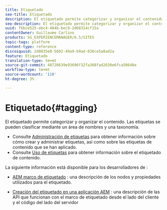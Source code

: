 ```yaml
---
title: Etiquetado
seo-title: Etiquetado
description: El etiquetado permite categorizar y organizar el contenido
seo-description: El etiquetado permite categorizar y organizar el contenido
uuid: fbbce525-ebc4-484b-bec9-2d68314cf15a
contentOwner: Guillaume Carlino
products: SG_EXPERIENCEMANAGER/6.5/SITES
topic-tags: platform
content-type: reference
discoiquuid: 2d0835e0-5602-49a9-b9ad-636ce5a8ad2a
feature: Etiquetado
translation-type: tm+mt
source-git-commit: 48726639e93696f32fa368fad2630e6fca50640e
workflow-type: tm+mt
source-wordcount: '110'
ht-degree: 3%

---
```



# Etiquetado{#tagging}

El etiquetado permite categorizar y organizar el contenido. Las etiquetas se pueden clasificar mediante un área de nombres y una taxonomía.

* Consulte [Administración de etiquetas](/help/sites-administering/tags.md) para obtener información sobre cómo crear y administrar etiquetas, así como sobre las etiquetas de contenido que se han aplicado.
* Consulte [Uso de etiquetas](/help/sites-authoring/tags.md) para obtener información sobre el etiquetado de contenido.

La siguiente información está disponible para los desarrolladores de :

* [AEM marco de etiquetado](/help/sites-developing/framework.md) : una descripción de los nodos y propiedades utilizados para el etiquetado.

* [Creación del etiquetado en una aplicación AEM](/help/sites-developing/building.md) : una descripción de las API que funcionan con el marco de etiquetado desde el lado del cliente y el código del lado del servidor